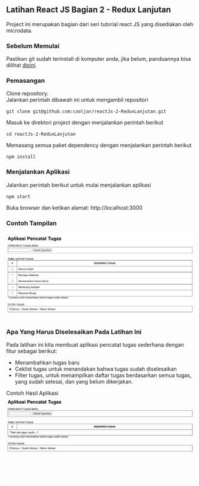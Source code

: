 ## Latihan React JS Bagian 2 - Redux Lanjutan
Project ini merupakan bagian dari seri tutorial react JS yang disediakan oleh microdata.

### Sebelum Memulai
Pastikan git sudah terinstall di komputer anda, 
jika belum, panduannya bisa dilihat [disini](https://git-scm.com/book/en/v2/Getting-Started-Installing-Git).<br />

### Pemasangan
Clone repository.<br />
Jalankan perintah dibawah ini untuk mengambil repositori
```
git clone git@github.com:cooljar/reactJs-2-ReduxLanjutan.git
```

Masuk ke direktori project dengan menjalankan perintah berikut
```
cd reactJs-2-ReduxLanjutan
```

Memasang semua paket dependency dengan menjalankan perintah berikut
```
npm install
```

### Menjalankan Aplikasi
Jalankan perintah berikut untuk mulai menjalankan aplikasi
```
npm start
```
Buka browser dan ketikan alamat: http://localhost:3000

### Contoh Tampilan
![Alt Text](ToDoApp.png)

### Apa Yang Harus Diselesaikan Pada Latihan Ini
Pada latihan ini kita membuat aplikasi pencatat tugas sederhana dengan fitur sebagai berikut: 
- Menambahkan tugas baru
- Ceklist tugas untuk menandakan bahwa tugas sudah diselesaikan
- Filter tugas, untuk menampilkan daftar tugas berdasarkan semua tugas, yang sudah selesai, dan yang belum dikerjakan.

Contoh Hasil Aplikasi
![Alt Text](app.gif)


